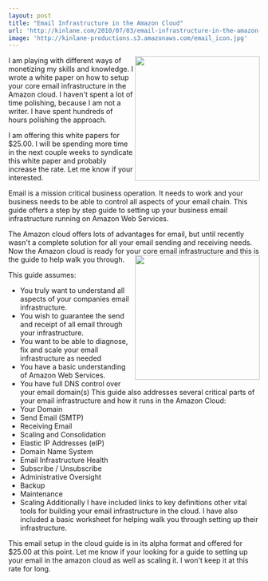 ```yaml
---
layout: post
title: "Email Infrastructure in the Amazon Cloud"
url: 'http://kinlane.com/2010/07/03/email-infrastructure-in-the-amazon-cloud/'
image: 'http://kinlane-productions.s3.amazonaws.com/email_icon.jpg'
---
```


<img class="alignnone c1" title="Email in the Clouds" src="http://kinlane-productions.s3.amazonaws.com/email_icon.jpg" alt="" width="250" align="right" />I am playing with different ways of monetizing my skills and knowledge. I wrote a white paper on how to setup your core email infrastructure in the Amazon cloud. I haven't spent a lot of time polishing, because I am not a writer. I have spent hundreds of hours polishing the approach.

I am offering this white papers for $25.00. I will be spending more time in the next couple weeks to syndicate this white paper and probably increase the rate. Let me know if your interested.

Email is a mission critical business operation. It needs to work and your business needs to be able to control all aspects of your email chain. This guide offers a step by step guide to setting up your business email infrastructure running on Amazon Web Services.

The Amazon cloud offers lots of advantages for email, but until recently wasn't a complete solution for all your email sending and receiving needs. Now the Amazon cloud is ready for your core email infrastructure and this is the guide to help walk you through.<img class="alignnone c1" title="Email in the Clouds" src="http://kinlane-productions.s3.amazonaws.com/AWS_LOGO_CMYK.jpg" alt="" width="250" align="right" />

This guide assumes:

  * You truly want to understand all aspects of your companies email infrastructure.
  * You wish to guarantee the send and receipt of all email through your infrastructure.
  * You want to be able to diagnose, fix and scale your email infrastructure as needed
  * You have a basic understanding of Amazon Web Services.
  * You have full DNS control over your email domain(s)
This guide also addresses several critical parts of your email infrastructure and how it runs in the Amazon Cloud:
  * Your Domain
  * Send Email (SMTP)
  * Receiving Email
  * Scaling and Consolidation
  * Elastic IP Addresses (eIP)
  * Domain Name System
  * Email Infrastructure Health
  * Subscribe / Unsubscribe
  * Administrative Oversight
  * Backup
  * Maintenance
  * Scaling
Additionally I have included links to key definitions other vital tools for building your email infrastructure in the cloud. I have also included a basic worksheet for helping walk you through setting up their infrastructure.

This email setup in the cloud guide is in its alpha format and offered for $25.00 at this point. Let me know if your looking for a guide to setting up your email in the amazon cloud as well as scaling it. I won't keep it at this rate for long.